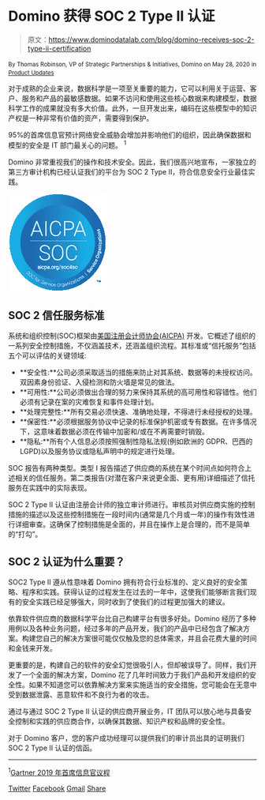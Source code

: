 # Domino 获得 SOC 2 Type II 认证

> 原文：<https://www.dominodatalab.com/blog/domino-receives-soc-2-type-ii-certification>

<small class="t-small">By Thomas Robinson, VP of Strategic Partnerships & Initiatives, Domino on May 28, 2020 in [Product Updates](/blog/product-updates/)</small>

对于成熟的企业来说，数据科学是一项至关重要的能力，它可以利用关于运营、客户、服务和产品的最敏感数据。如果不访问和使用这些核心数据来构建模型，数据科学工作的成果就没有多大价值。此外，一旦开发出来，编码在这些模型中的知识产权是一种非常有价值的资产，需要得到保护。

95%的首席信息官预计网络安全威胁会增加并影响他们的组织，因此确保数据和模型的安全是 IT 部门最关心的问题。 <sup>1</sup>

Domino 非常重视我们的操作和技术安全。因此，我们很高兴地宣布，一家独立的第三方审计机构已经认证我们的平台为 SOC 2 Type II，符合信息安全行业最佳实践。

![](img/d5fe8a998965581957fa44de5cb92f47.png)

## SOC 2 信任服务标准

系统和组织控制(SOC)框架由[美国注册会计师协会(AICPA)](https://www.aicpa.org/) 开发。它概述了组织的一系列安全控制措施，不仅涵盖技术，还涵盖组织流程。其标准或“信托服务”包括五个可以评估的关键领域:

*   **安全性:**公司必须采取适当的措施来防止对其系统、数据等的未授权访问。双因素身份验证、入侵检测和防火墙是常见的做法。
*   **可用性:**公司必须做出合理的努力来保持其系统的高可用性和容错性。他们必须有记录在案的灾难恢复和事件处理计划。
*   **处理完整性:**所有交易必须快速、准确地处理，不得进行未经授权的处理。
*   **保密性:**必须根据服务协议中记录的标准保护机密或专有数据。在许多情况下，这意味着数据必须在传输中加密和/或在不再需要时销毁。
*   **隐私:**所有个人信息必须按照强制性隐私法规(例如欧洲的 GDPR、巴西的 LGPD)以及服务协议或隐私声明中的规定进行处理。

SOC 报告有两种类型。类型 I 报告描述了供应商的系统在某个时间点如何符合上述相关的信任服务。第二类报告(对潜在客户来说更全面、更有用)详细描述了信托服务在实践中的实际表现。

SOC 2 Type II 认证由注册会计师的独立审计师进行。审核员对供应商实施的控制措施的描述以及这些控制措施在一段时间内(通常是几个月或一年)的操作有效性进行详细审查。这确保了控制措施是全面的，并且在操作上是合理的，而不是简单的“打勾”。

## SOC 2 认证为什么重要？

SOC2 Type II 遵从性意味着 Domino 拥有符合行业标准的、定义良好的安全策略、程序和实践。获得认证的过程发生在过去的一年中，这使我们能够断言我们现有的安全实践已经足够强大，同时收到了使我们的过程更加强大的建议。

依靠软件供应商的数据科学平台比自己构建平台有很多好处。Domino 经历了多种用例以及各种业务问题，经过多年的产品开发，我们的产品中已经包含了解决方案。构建您自己的解决方案很可能仅仅触及您的总体需求，并且会花费大量的时间和金钱来开发。

更重要的是，构建自己的软件的安全幻觉很吸引人，但却被误导了。同样，我们开发了一个全面的解决方案，Domino 花了几年时间致力于我们产品和开发组织的安全性。如果不知道您可以依靠解决方案来实施适当的安全措施，您可能会在无意中受到数据泄露、恶意软件和不良行为者的攻击。

通过与通过 SOC 2 Type II 认证的供应商开展业务，IT 团队可以放心地与具备安全控制和实践的供应商合作，以确保其数据、知识产权和品牌的安全性。

对于 Domino 客户，您的客户成功经理可以提供我们的审计员出具的证明我们 SOC 2 Type II 认证的信函。

* * *

<sup>1</sup>[Gartner 2019 年首席信息官议程](https://www.gartner.com/smarterwithgartner/cio-agenda-2019-take-a-hard-and-soft-approach-to-cybersecurity/)

[Twitter](/#twitter) [Facebook](/#facebook) [Gmail](/#google_gmail) [Share](https://www.addtoany.com/share#url=https%3A%2F%2Fwww.dominodatalab.com%2Fblog%2Fdomino-receives-soc-2-type-ii-certification%2F&title=Domino%20Receives%20SOC%202%20Type%20II%20Certification)